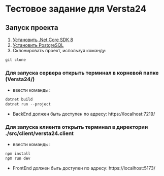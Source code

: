 # Тестовое задание для Versta24

## Запуск проекта

1. <a href="https://dotnet.microsoft.com/en-us/download/dotnet/8.0">Установить .Net Core SDK 8</a>
2. <a href="https://www.enterprisedb.com/downloads/postgres-postgresql-downloads">Установить PostgreSQL</a>
3. Склонировать проект, используя команду:
```powershell
git clone 
```

### Для запуска сервера открыть терминал в корневой папке (Versta24/) 

- ввести команды: 
```powershell
dotnet build
dotnet run --project 
```
- BackEnd должен быть доступен по адресу: https://localhost:7219/

### Для запуска клиента открыть терминал в директории ./src/client/versta24.client

- ввести команды: 
```powershell
npm install
npm run dev
```
- FrontEnd должен быть доступен по адресу: https://localhost:5173/